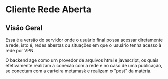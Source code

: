 # Cliente Rede Aberta

## Visão Geral

Essa é a versão do servidor onde o usuário final possa acessar diretamente a rede, isto é, redes abertas ou situações em que o usuário tenha acesso à rede por VPN.

O backend age como um provedor de arquivos html e javascript, os quais efetivamente realizam a conexão com a rede e no caso de uma publicação, se conectam com a carteira metamask e realizam o "post" da matéria.
